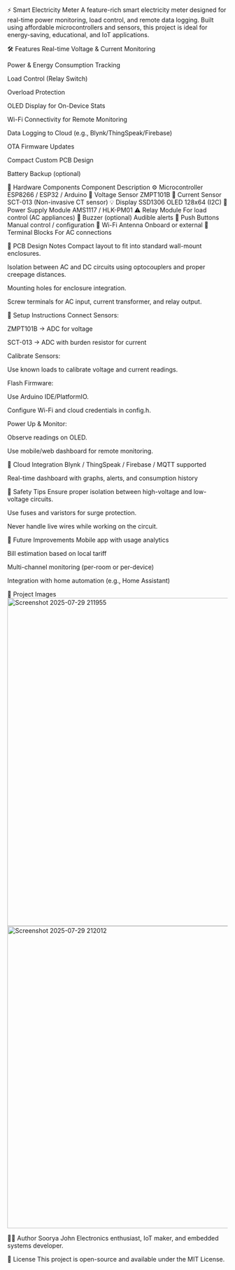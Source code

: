 ⚡ Smart Electricity Meter
A feature-rich smart electricity meter designed for real-time power monitoring, load control, and remote data logging. Built using affordable microcontrollers and sensors, this project is ideal for energy-saving, educational, and IoT applications.

🛠️ Features
Real-time Voltage & Current Monitoring

Power & Energy Consumption Tracking

Load Control (Relay Switch)

Overload Protection

OLED Display for On-Device Stats

Wi-Fi Connectivity for Remote Monitoring

Data Logging to Cloud (e.g., Blynk/ThingSpeak/Firebase)

OTA Firmware Updates

Compact Custom PCB Design

Battery Backup (optional)

🧰 Hardware Components
Component	Description
⚙️ Microcontroller	ESP8266 / ESP32 / Arduino
🔌 Voltage Sensor	ZMPT101B
🔄 Current Sensor	SCT-013 (Non-invasive CT sensor)
💡 Display	SSD1306 OLED 128x64 (I2C)
🔋 Power Supply Module	AMS1117 / HLK-PM01
⚠️ Relay Module	For load control (AC appliances)
🔔 Buzzer (optional)	Audible alerts
🔘 Push Buttons	Manual control / configuration
📶 Wi-Fi Antenna	Onboard or external
🔌 Terminal Blocks	For AC connections

📐 PCB Design Notes
Compact layout to fit into standard wall-mount enclosures.

Isolation between AC and DC circuits using optocouplers and proper creepage distances.

Mounting holes for enclosure integration.

Screw terminals for AC input, current transformer, and relay output.

🔧 Setup Instructions
Connect Sensors:

ZMPT101B → ADC for voltage

SCT-013 → ADC with burden resistor for current

Calibrate Sensors:

Use known loads to calibrate voltage and current readings.

Flash Firmware:

Use Arduino IDE/PlatformIO.

Configure Wi-Fi and cloud credentials in config.h.

Power Up & Monitor:

Observe readings on OLED.

Use mobile/web dashboard for remote monitoring.

📡 Cloud Integration
Blynk / ThingSpeak / Firebase / MQTT supported

Real-time dashboard with graphs, alerts, and consumption history

🔐 Safety Tips
Ensure proper isolation between high-voltage and low-voltage circuits.

Use fuses and varistors for surge protection.

Never handle live wires while working on the circuit.

🚀 Future Improvements
Mobile app with usage analytics

Bill estimation based on local tariff

Multi-channel monitoring (per-room or per-device)

Integration with home automation (e.g., Home Assistant)

📸 Project Images
<img width="1075" height="749" alt="Screenshot 2025-07-29 211955" src="https://github.com/user-attachments/assets/a9fef4b9-25e7-4874-b241-2a0243bd6416" />
<img width="893" height="690" alt="Screenshot 2025-07-29 212012" src="https://github.com/user-attachments/assets/9d1999d9-f484-46a6-97f6-524233cd30a8" />


👨‍💻 Author
Soorya John
Electronics enthusiast, IoT maker, and embedded systems developer.


📜 License
This project is open-source and available under the MIT License.
